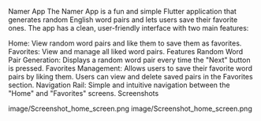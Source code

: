 Namer App
The Namer App is a fun and simple Flutter application that generates random English word pairs and
lets users save their favorite ones. The app has a clean, user-friendly interface with two main
features:

Home: View random word pairs and like them to save them as favorites.
Favorites: View and manage all liked word pairs.
Features
Random Word Pair Generation: Displays a random word pair every time the "Next" button is pressed.
Favorites Management: Allows users to save their favorite word pairs by liking them. Users can view
and delete saved pairs in the Favorites section.
Navigation Rail: Simple and intuitive navigation between the "Home" and "Favorites" screens.
Screenshots

image/Screenshot_home_screen.png
image/Screenshot_home_screen.png
